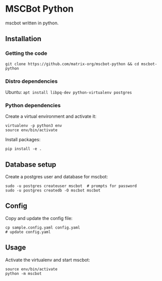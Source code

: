 # MSCBot Python

mscbot written in python.

## Installation

### Getting the code

```
git clone https://github.com/matrix-org/mscbot-python && cd mscbot-python
```

### Distro dependencies

Ubuntu: `apt install libpq-dev python-virtualenv postgres`

### Python dependencies

Create a virtual environment and activate it:

```
virtualenv -p python3 env
source env/bin/activate
```

Install packages:

```
pip install -e .
```

## Database setup

Create a postgres user and database for mscbot:

```
sudo -u postgres createuser mscbot  # prompts for password
sudo -u postgres createdb -O mscbot mscbot
```

## Config

Copy and update the config file:

```
cp sample.config.yaml config.yaml
# update config.yaml
```

## Usage

Activate the virtualenv and start mscbot:

```
source env/bin/activate
python -m mscbot
```
